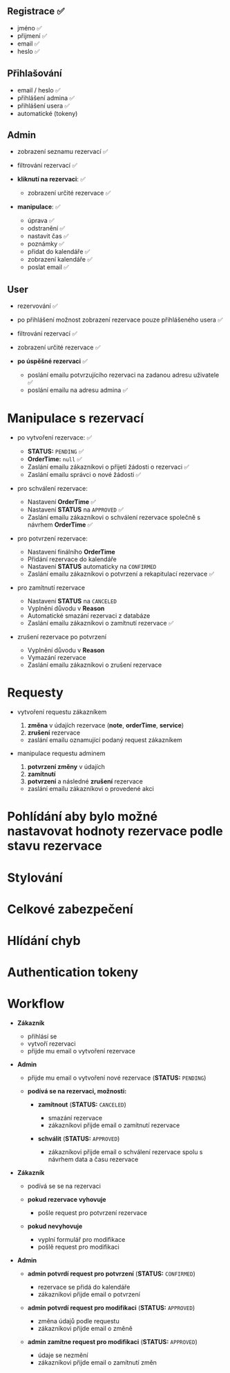 ## Registrace ✅
- jméno ✅
- přijmení ✅
- email ✅
- heslo ✅
## Přihlašování
- email / heslo ✅
- přihlášení admina ✅
- přihlášení usera ✅
- automatické (tokeny)
## Admin
- zobrazení seznamu rezervací ✅
- filtrování rezervací ✅


- **kliknutí na rezervaci**: ✅
    - zobrazení určité rezervace ✅


- **manipulace**: ✅
    - úprava ✅
    - odstranění ✅
    - nastavit čas ✅
    - poznámky ✅
    - přidat do kalendáře ✅
    - zobrazení kalendáře ✅
    - poslat email ✅


## User
- rezervování ✅
- po přihlášení možnost zobrazení rezervace pouze přihlášeného usera ✅
- filtrování rezervací ✅
- zobrazení určité rezervace ✅


- **po úspěšné rezervaci** ✅
    - poslání emailu potvrzujícího rezervaci na zadanou adresu uživatele ✅
    - poslání emailu na adresu admina ✅

# Manipulace s rezervací

- po vytvoření rezervace: ✅
    - **STATUS:** `PENDING` ✅
    - **OrderTime:** `null` ✅
    - Zaslání emailu zákazníkovi o přijetí žádosti o rezervaci ✅
    - Zaslání emailu správci o nové žádosti ✅


- pro schválení rezervace:
    - Nastavení **OrderTime** ✅
    - Nastavení **STATUS** na `APPROVED` ✅
    - Zaslání emailu zákazníkovi o schválení rezervace společně s návrhem **OrderTime** ✅


- pro potvrzení rezervace:
    - Nastavení finálního **OrderTime**
    - Přidání rezervace do kalendáře
    - Nastavení **STATUS** automaticky na `CONFIRMED`
    - Zaslání emailu zákazníkovi o potvrzení a rekapitulací rezervace ✅


- pro zamítnutí rezervace
    - Nastavení **STATUS** na `CANCELED`
    - Vyplnění důvodu v **Reason**
    - Automatické smazání rezervaci z databáze
    - Zaslání emailu zákazníkovi o zamítnutí rezervace ✅


- zrušení rezervace po potvrzení
    - Vyplnění důvodu v **Reason**
    - Vymazání rezervace
    - Zaslání emailu zákazníkovi o zrušení rezervace

# Requesty

- vytvoření requestu zákazníkem
  1) **změna** v údajích rezervace (**note**, **orderTime**, **service**)
  2) **zrušení** rezervace
  - zaslání emailu oznamující podaný request zákazníkem 

- manipulace requestu adminem
  1) **potvrzení změny** v údajích
  2) **zamítnutí**
  3) **potvrzení** a následné **zrušení** rezervace
  - zaslání emailu zákazníkovi o provedené akci

# Pohlídání aby bylo možné nastavovat hodnoty rezervace podle stavu rezervace

# Stylování
# Celkové zabezpečení
# Hlídání chyb
# Authentication tokeny


# Workflow

- **Zákazník**
  - přihlásí se
  - vytvoří rezervaci
  - přijde mu email o vytvoření rezervace

- **Admin**
  - přijde mu email o vytvoření nové rezervace (**STATUS:** `PENDING`)
  
  - **podívá se na rezervaci, možnosti:**
    - **zamítnout** (**STATUS:** `CANCELED`)
      - smazání rezervace
      - zákazníkovi přijde email o zamítnutí rezervace

    - **schválit** (**STATUS:** `APPROVED`)
      - zákazníkovi přijde email o schválení rezervace spolu s návrhem data a času rezervace

- **Zákazník**
  - podívá se se na rezervaci
  - **pokud rezervace vyhovuje**
    - pošle request pro potvrzení rezervace

  - **pokud nevyhovuje**
    - vyplní formulář pro modifikace
    - pošlě request pro modifikaci

- **Admin**
  - **admin potvrdí request pro potvrzení** (**STATUS:** `CONFIRMED`)
    - rezervace se přidá do kalendáře
    - zákazníkovi přijde email o potvrzení

  - **admin potvrdí request pro modifikaci** (**STATUS:** `APPROVED`)
    - změna údajů podle requestu
    - zákazníkovi přijde email o změně
  
  - **admin zamítne request pro modifikaci** (**STATUS:** `APPROVED`)
    - údaje se nezmění
    - zákazníkovi přijde email o zamítnutí změn